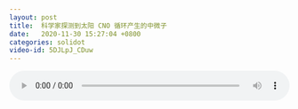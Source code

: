 ```yaml
---
layout: post
title:  科学家探测到太阳 CNO 循环产生的中微子
date:   2020-11-30 15:27:04 +0800
categories: solidot
video-id: 5DJLpJ_CDuw
---
```


<audio src="/assets/be4e839f46dcebb6735812ded65ccbc9.mp3" style="width: 100%;" controls></audio>

